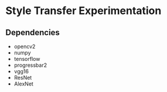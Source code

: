 # Style Transfer Experimentation

## Dependencies
* opencv2
* numpy
* tensorflow
* progressbar2
* vgg16
* ResNet
* AlexNet
